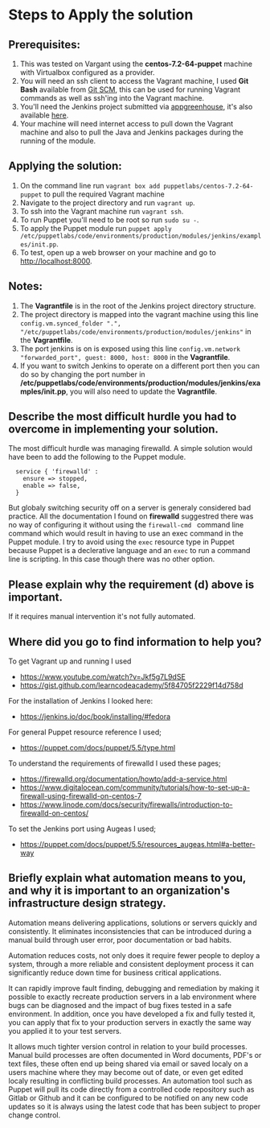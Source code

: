 # Steps to Apply the solution
## Prerequisites:
  1. This was tested on Vargant using the **centos-7.2-64-puppet** machine with Virtualbox configured as a provider.
  2. You will need an ssh client to access the Vagrant machine, I used **Git Bash** available from [Git SCM](https://git-scm.com/), this can be used for running Vagrant commands as well as ssh'ing into the Vagrant machine.
  3. You'll need the Jenkins project submitted via [appgreenhouse](https://app.greenhouse.io), it's also available [here](https://github.com/16c7x/jenkins). 
  4. Your machine will need internet access to pull down the Vagrant machine and also to pull the Java and Jenkins packages during the running of the module. 

## Applying the solution:
  1. On the command line run ```vagrant box add puppetlabs/centos-7.2-64-puppet``` to pull the required Vagrant machine
  2. Navigate to the project directory and run ```vagrant up```.
  3. To ssh into the Vagrant machine run ```vagrant ssh```.
  4. To run Puppet you'll need to be root so run ```sudo su -```.
  5. To apply the Puppet module run ```puppet apply /etc/puppetlabs/code/environments/production/modules/jenkins/examples/init.pp```.
  6. To test, open up a web browser on your machine and go to [http://localhost:8000](http://localhost:8000).

## Notes:
  1. The **Vagrantfile** is in the root of the Jenkins project directory structure. 
  1. The project directory is mapped into the vagrant machine using this line ```config.vm.synced_folder ".", "/etc/puppetlabs/code/environments/production/modules/jenkins"``` in the **Vagrantfile**.
  2. The port jenkins is on is exposed using this line ```config.vm.network "forwarded_port", guest: 8000, host: 8000``` in the **Vagrantfile**. 
  3. If you want to switch Jenkins to operate on a different port then you can do so by changing the port number in **/etc/puppetlabs/code/environments/production/modules/jenkins/examples/init.pp**, you will also need to update the **Vagrantfile**.

## Describe the most difficult hurdle you had to overcome in implementing your solution.
The most difficult hurdle was managing firewalld.
A simple solution would have been to add the following to the Puppet module.
```
  service { 'firewalld' :
    ensure => stopped,
    enable => false,  
  }
```
But globaly switching security off on a server is generaly considered bad practice.
All the documentation I found on **firewalld** suggestred there was no way of configuring it without using the ```firewall-cmd ``` command line command which would result in having to use an exec command in the Puppet module. I try to avoid using the ```exec``` resource type in Puppet because Puppet is a declerative language and an ```exec``` to run a command line is scripting. In this case though there was no other option. 

## Please explain why the requirement (d) above is important.
If it requires manual intervention it's not fully automated.

## Where did you go to find information to help you?
To get Vagrant up and running I used
- https://www.youtube.com/watch?v=Jkf5g7L9dSE
- https://gist.github.com/learncodeacademy/5f84705f2229f14d758d

For the installation of Jenkins I looked here:
- https://jenkins.io/doc/book/installing/#fedora

For general Puppet resource reference I used;
- https://puppet.com/docs/puppet/5.5/type.html

To understand the requirements of firewalld I used these pages;
- https://firewalld.org/documentation/howto/add-a-service.html
- https://www.digitalocean.com/community/tutorials/how-to-set-up-a-firewall-using-firewalld-on-centos-7
- https://www.linode.com/docs/security/firewalls/introduction-to-firewalld-on-centos/

To set the Jenkins port using Augeas I used;
- https://puppet.com/docs/puppet/5.5/resources_augeas.html#a-better-way

## Briefly explain what automation means to you, and why it is important to an organization's infrastructure design strategy.
Automation means delivering applications, solutions or servers quickly and consistently.
It eliminates inconsistencies that can be introduced during a manual build through user error, poor documentation or bad habits.

Automation reduces costs, not only does it require fewer people to deploy a system, through a more reliable and consistent deployment process it can significantly reduce down time for business critical applications. 

It can rapidly improve fault finding, debugging and remediation by making it possible to exactly recreate production servers in a lab environment where bugs can be diagnosed and the impact of bug fixes tested in a safe environment. In addition, once you have developed a fix and fully tested it, you can apply that fix to your production servers in exactly the same way you applied it to your test servers. 

It allows much tighter version control in relation to your build processes. Manual build processes are often documented in Word documents, PDF's or text files, these often end up being shared via email or saved localy on a users machine where they may become out of date, or even get edited localy resulting in conflicting build processes. An automation tool such as Puppet will pull its code directly from a controlled code repository such as Gitlab or Github and it can be configured to be notified on any new code updates so it is always using the latest code that has been subject to proper change control.